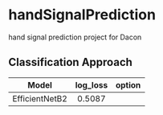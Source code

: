 # handSignalPrediction
hand signal prediction project for Dacon

## Classification Approach
|Model         |log_loss|option|
|:------------:|:------:|:----:|
|EfficientNetB2|0.5087  |      |

